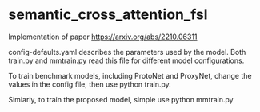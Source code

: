 # semantic_cross_attention_fsl
Implementation of paper https://arxiv.org/abs/2210.06311

config-defaults.yaml describes the parameters used by the model. Both train.py and mmtrain.py read this file for different model configurations.

To train benchmark models, including ProtoNet and ProxyNet, change the values in the config file, then use python train.py.

Simiarly, to train the proposed model, simple use python mmtrain.py
